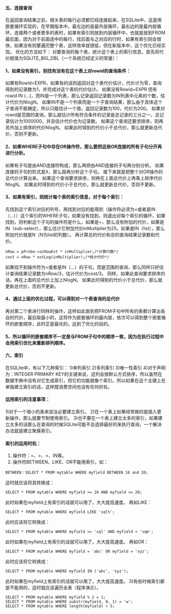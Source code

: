#### 五、连接查询
在返回查询结果之前，相关表的每行必须都已经连接起来，在SQLite中，这是用嵌套循环实现的，在早期版本中，最左边的是最外层循环，最右边的是最内层循环，连接两个或者更多的表时，如果有索引则放到内层循环中，也就是放到FROM最后面，因为对于前面选中的每行，找后面与之对应的行时，如果有索引则会很快，如果没有则要遍历整个表，这样效率就很低，但在新版本中，这个优化已经实现。
优化的方法如下：
对要查询的每个表，统计这个表上的索引信息，首先将代价赋值为SQLITE_BIG_DBL（一个系统已经定义的常量）：
#### 1、如果没有索引，则找有没有在这个表上对rowid的查询条件：
如果有Rowid=EXPR，如果有的话则返回对这个表代价估计，代价计为零，查询得到的记录数为1，并完成对这个表的代价估计。
如果没有Rowid=EXPR 但有rowid IN (...)，而IN是一个列表，那么记录返回记录数为IN列表中元素的个数，估计代价为NlogN。
如果IN不是一个列表而是一个子查询结果，那么由于具体这个子查询不能确定，所以只能估计一个值，返回记录数为100，代价为200。
如果对rowid是范围的查询，那么就估计所有符合条件的记录是总记录的三分之一，总记录估计为1000000，并且估计代价也为记录数。
如果这个查询还要求排序，则再另外加上排序的代价NlogN。
如果此时得到的代价小于总代价，那么就更新总代价，否则不更新。
#### 2、如果WHERE子句中存在OR操作符，那么要把这些OR连接的所有子句分开再进行分析。
如果有子句是由AND连接符构成，那么再把由AND连接的子句再分别分析。
如果连接的子句的形式是X<op><expr>，那么就再分析这个子句。
接下来就是把整个对OR操作的总代价计算出来。
如果这个查询要求排序，则再在上面总代价上再乘上排序代价NlogN。
如果此时得到的代价小于总代价，那么就更新总代价，否则不更新。
#### 3、如果有索引，则统计每个表的索引信息，对于每个索引：
先找到这个索引对应的列号，再找到对应的能用到（操作符必须为=或者是IN（…））这个索引的WHERE子句，如果没有找到，则退出对每个索引的循环，如果找到，则判断这个子句的操作符是什么，如果是=，那么没有附加的代价，如果是IN（sub-select），那么估计它附加代价inMultiplier为25，如果是IN（list），那么附加代价就是N（N为list的列数）。
再计算总的代价和总的查询结果记录数和代价。
```  
nRow = pProbe->aiRowEst * inMultiplier;/*计算行数*/
cost = nRow * estLog(inMultiplier);/*统计代价*/
```
如果找不到操作符为=或者是IN（…）的子句，而是范围的查询，那么同样只好估计查询结果记录数为nRow/3，估计代价为cost/3。
同样，如果此查询要求排序的话，再在上面的总代价上加上NlogN。
如果此时得到的代价小于总代价，那么就更新总代价，否则不更新。
#### 4、通过上面的优化过程，可以得到对一个表查询的总代价
再对第二个表进行同样的操作，这样如此直到把FROM子句中所有的表都计算出各自的代价，最后取最小的，这将作为嵌套循环的最内层，依次可以得到整个嵌套循环的嵌套顺序，此时正是最优的，达到了优化的目的。
#### 5、所以循环的嵌套顺序不一定是与FROM子句中的顺序一致，因为在执行过程中会用索引优化来重新排列顺序。
#### 六、索引
在SQLite中，有以下几种索引：
1)单列索引
2)多列索引
3)唯一性索引
4)对于声明为：INTEGER PRIMARY KEY的主键来说，这列会按默认方式排序，所以虽然在数据字典中没有对它生成索引，但它的功能就像个索引。所以如果在这个主键上在单独建立索引的话，这样既浪费空间也没有任何好处。
#### 运用索引的注意事项：
1)对于一个很小的表来说没必要建立索引。
2)在一个表上如果经常做的是插入更新操作，那么就要节制使用索引。
3)也不要在一个表上建立太多的索引，如果建立太多的话那么在查询的时候SQLite可能不会选择最好的来执行查询，一个解决办法就是建立聚蔟索引。
#### 索引的运用时机：
1) 操作符：=、>、<、IN等。
2) 操作符BETWEEN、LIKE、OR不能用索引，如：
```  
BETWEEN：SELECT * FROM mytable WHERE myfield BETWEEN 10 and 20;
```
这时就应该将其转换成：		
```  
SELECT * FROM mytable WHERE myfield >= 10 AND myfield <= 20;
```
此时如果在myfield上有索引的话就可以用了，大大提高速度。
再如LIKE：
```  
SELECT * FROM mytable WHERE myfield LIKE 'sql%';
```
此时应该将它转换成：
```  
SELECT * FROM mytable WHERE myfield >= 'sql' AND myfield < 'sqm';
```
此时如果在myfield上有索引的话就可以用了，大大提高速度。
再如OR：
```  
SELECT * FROM mytable WHERE myfield = 'abc' OR myfield = 'xyz';
```
此时应该将它转换成：
```  
SELECT * FROM mytable WHERE myfield IN ('abc', 'xyz');
```
此时如果在myfield上有索引的话就可以用了，大大提高速度。
3)有些时候索引都是不能用的，这时就应该遍历全表（程序演示）。
```  
SELECT * FROM mytable WHERE myfield % 2 = 1;
SELECT * FROM mytable WHERE substr(myfield, 0, 1) = 'w';
SELECT * FROM mytable WHERE length(myfield) < 5;
```